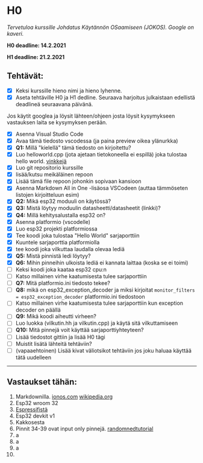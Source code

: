 # H0
*Tervetuloa kurssille Johdatus Käytännön OSaamiseen (JOKOS).   Google on kaveri.*

**H0 deadline: 14.2.2021**

**H1 deadline: 21.2.2021**


## Tehtävät:

- [x] Keksi kurssille hieno nimi ja hieno lyhenne.
- [x] Aseta tehtäville H0 ja H1 dedline. Seuraava harjoitus julkaistaan edellistä deadlineä seuraavana päivänä.

Jos käytit googlea ja löysit lähteen/ohjeen josta löysit kysymykseen vastauksen laita se kysymyksen perään. 
- [x] Asenna Visual Studio Code
- [x] Avaa tämä tiedosto vscodessa  (ja paina preview oikea ylänurkka)
- [x] **Q1:** Millä "kielellä" tämä tiedosto on kirjoitettu?
- [x] Luo helloworld.cpp (jota ajetaan tietokoneella ei espillä) joka tulostaa hello world. [vinkkejä](https://code.visualstudio.com/docs/languages/cpp)
- [X] Luo git repositorio kurssille
- [X] lisää/kutsu meikäläinen repoon
- [X] Lisää tämä file repoon johonkin sopivaan kansioon
- [X] Asenna Markdown All in One -lisäosa VSCodeen (auttaa tämmöseten listojen kirjoitteluun esim)
- [X] **Q2:** Mikä esp32 moduuli on käytössä?
- [X] **Q3:** Mistä löytyy moduulin datasheetti/datasheetit (linkki)?
- [X] **Q4:** Millä kehitysalustalla esp32 on?  
- [X] Asenna platformio (vscodelle)
- [X] Luo esp32 projekti platformiossa
- [X] Tee koodi joka tulostaa "Hello World" sarjaporttiin
- [X] Kuuntele sarjaporttia platformiolla
- [X] tee koodi joka vilkuttaa laudalla olevaa lediä
- [X] **Q5:** Mistä pinnistä ledi löytyy?
- [X] **Q6:** Mihin pinneihin ulkoista lediä ei kannata laittaa (koska se ei toimi)
- [ ] Keksi koodi joka kaataa esp32 cpu:n 
- [ ] Katso millainen virhe kaatumisesta tulee sarjaporttiin
- [ ] **Q7:** Mitä platformio.ini tiedosto tekee?
- [ ] **Q8:** mikä on esp32_exception_decoder ja miksi kirjoitat `monitor_filters = esp32_exception_decoder` platformio.ini tiedostoon
- [ ] Katso millainen virhe kaatumisesta tulee sarjaporttiin kun exception decoder on päällä
- [ ] **Q9:** Mikä koodi aiheutti virheen?
- [ ] Luo luokka (vilkutin.hh ja vilkutin.cpp) ja käytä sitä vilkuttamiseen 
- [ ] **Q10:** Mitä pinnejä voit käyttää sarjaporttiyhteyteen? 
- [ ] Lisää tiedostot gittiin ja lisää H0 tägi
- [ ] Muistit lisätä lähteitä tehtäviin?
- [ ] (vapaaehtoinen) Lisää kivat väliotsikot tehtäviin jos joku haluaa käyttää tätä uudelleen
---
## Vastaukset tähän:
1. Markdownilla. [ionos.com](https://www.ionos.com/digitalguide/websites/web-development/what-is-a-md-file/) [wikipedia.org](https://en.wikipedia.org/wiki/Markdown)
2. Esp32 wroom 32
3. [Espressifistä](https://www.espressif.com/sites/default/files/documentation/esp32-wroom-32_datasheet_en.pdf)
4. Esp32 devkit v1
5. Kakkosesta
6. Pinnit 34-39 ovat input only pinnejä. [randomnedtutorial](https://randomnerdtutorials.com/esp32-pinout-reference-gpios/)
7. a
8. a
9. a
10. 

